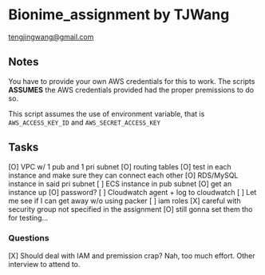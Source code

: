 # Bionime_assignment by TJWang

tengjingwang@gmail.com

## Notes

You have to provide your own AWS credentials for this to work. The scripts **ASSUMES** the AWS credentials provided had the proper premissions to do so.

This script assumes the use of environment variable, that is `AWS_ACCESS_KEY_ID` and `AWS_SECRET_ACCESS_KEY`

## Tasks

[O] VPC w/ 1 pub and 1 pri subnet
    [O] routing tables
    [O] test in each instance and make sure they can connect each other
    [O] RDS/MySQL instance in said pri subnet
    [ ] ECS instance in pub subnet
        [O] get an instance up
            [O] password?
        [ ] Cloudwatch agent + log to cloudwatch
            [ ] Let me see if I can get away w/o using packer
            [ ] iam roles
        [X] careful with security group
            not specified in the assignment
            [O] still gonna set them tho for testing...

### Questions

[X] Should deal with IAM and premission crap?
    Nah, too much effort. Other interview to attend to.

